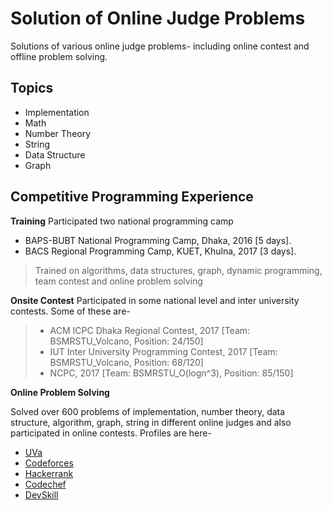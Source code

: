 # Solution of Online Judge Problems
Solutions of various online judge problems- including online contest and offline problem solving.

## Topics

- Implementation
 - Math
 - Number Theory
  - String
  - Data Structure
   - Graph

## Competitive Programming Experience
**Training**
Participated two national programming camp
- BAPS-BUBT National Programming Camp, Dhaka, 2016  [5 days].
- BACS Regional Programming Camp, KUET, Khulna, 2017 [3 days].

>Trained on algorithms, data structures, graph, dynamic programming, team contest and online problem solving

**Onsite Contest**
Participated in some national level and inter university contests. Some of these are-
>- ACM ICPC Dhaka Regional Contest, 2017 [Team: BSMRSTU_Volcano, Position: 24/150]
>- IUT Inter University Programming Contest, 2017 [Team: BSMRSTU_Volcano, Position: 68/120]
>- NCPC, 2017 [Team: BSMRSTU_O(logn^3), Position: 85/150]

**Online Problem Solving**

Solved over 600 problems of implementation, number theory, data structure, algorithm, graph, string in different online judges and also participated in online contests. Profiles are here- 
- [UVa](https://uhunt.onlinejudge.org/id/753080)
- [Codeforces](http://codeforces.com/profile/Nur_Alam39)
- [Hackerrank](https://www.hackerrank.com/Nur_Alam39)
- [Codechef](https://www.codechef.com/users/nur_alam39)
- [DevSkill](https://devskill.com/Home/PublicProfile/Nur_Alam39)
